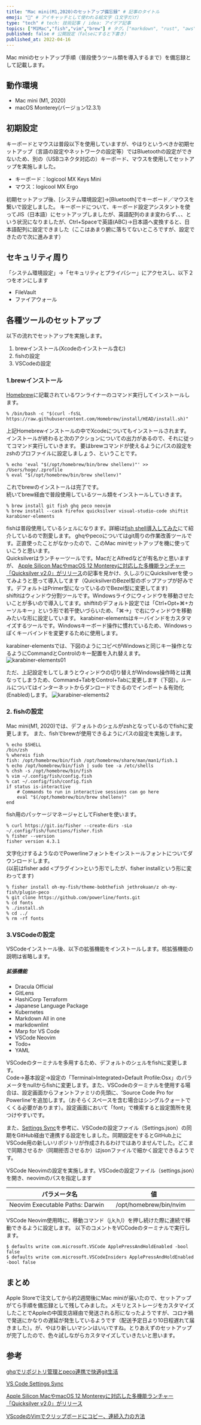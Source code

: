 ```yaml
---
title: "Mac mini(M1,2020)のセットアップ備忘録" # 記事のタイトル
emoji: "🍎" # アイキャッチとして使われる絵文字（1文字だけ）
type: "tech" # tech: 技術記事 / idea: アイデア記事
topics: ["M1Mac","fish","vim","brew"] # タグ。["markdown", "rust", "aws"]のように指定する
published: false # 公開設定（falseにすると下書き）
published_at: 2022-04-16
---
```


Mac miniのセットアップ手順（普段使うツール類を導入するまで）を備忘録として記載します。

## 動作環境
- Mac mini (M1, 2020)
- macOS Monterey(バージョン12.3.1)

## 初期設定
キーボードとマウスは普段以下を使用していますが、やはりというべきか初期セットアップ（言語の設定やネットワークの設定等）ではBluetoothの設定ができないため、別の（USBコネクタ対応の）キーボード、マウスを使用してセットアップを実施しました。
 - キーボード：logicool MX Keys Mini
 - マウス：logicool MX Ergo

初期セットアップ後、[システム環境設定]->[Bluetooth]でキーボード／マウスを繋いで設定しました。
キーボードについて、キーボード設定アシスタントを使ってJIS（日本語）にセットアップしましたが、英語配列のまま変わらず、、、という状況になりましたが、Ctrl+Spaceで英語(ABC)→日本語へ変換すると、日本語配列に設定できました（ここはあまり腑に落ちてないところですが、設定できたので次に進みます）

## セキュリティ周り
「システム環境設定」→「セキュリティとプライバシー」にアクセスし、以下２つをオンにします
- FileVault
- ファイアウォール

## 各種ツールのセットアップ
以下の流れでセットアップを実施します。
1. brewインストール(Xcodeのインストール含む)
2. fishの設定
3. VSCodeの設定

### 1.brewインストール
[Homebrew](https://brew.sh/index_ja)に記載されているワンライナーのコマンド実行してインストールします。

````
% /bin/bash -c "$(curl -fsSL https://raw.githubusercontent.com/Homebrew/install/HEAD/install.sh)"
````
上記Homebrewインストールの中でXcodeについてもインストールされます。  
インストールが終わると次のアクションについての出力があるので、それに従ってコマンド実行していきます。
要はbrewコマンドが使えるようにパスの設定をzshのプロファイルに設定しましょう、ということです。
````
% echo 'eval "$(/opt/homebrew/bin/brew shellenv)"' >> /Users/hoge/.zprofile
% eval "$(/opt/homebrew/bin/brew shellenv)"
````

これでbrewのインストールは完了です。  
続いてbrew経由で普段使用しているツール類をインストールしていきます。
````
% brew install git fish ghq peco neovim
% brew install --cask firefox quicksilver visual-studio-code shiftit karabiner-elements
````

fishは普段使用しているシェルになります。詳細は[fish shell導入してみた](https://gitpress.io/u/879/fish)にて紹介しているので割愛します。
ghqやpecoについてはgit周りの作業改善ツールです。正直使ったことがなかったので、このMac miniセットアップを機に使っていこうと思います。  
Quicksilverはランチャーツールです。MacだとAlfredなどが有名かと思いますが、
[Apple Silicon MacやmacOS 12 Montereyに対応した多機能ランチャー「Quicksilver v2.0」がリリース](https://applech2.com/archives/20220401-quicksilver-v2-for-mac-now-avalable.html)の記事を見かけ、久しぶりにQuicksilverを使ってみようと思って導入してます（QuicksilverのBezel型のポップアップが好みです。デフォルトはPrimer型になっているのでBezel型に変更してます)  
shiftitはウィンドウ分割ツールです。Windowsライクにウィンドウを移動させたいことが多いので導入してます。shiftitのデフォルト設定では「Ctrl+Opt+⌘+カーソルキー」という形で若干使いづらいため、「⌘→」で右にウィンドウを移動みたいな形に設定しています。
karabiner-elementsはキーバインドをカスタマイズするツールです。Windowsキーボード操作に慣れているため、Windowsっぽくキーバインドを変更するために使用します。

karabiner-elementsでは、下図のようにコピペがWindowsと同じキー操作となるようにCommandとControlのキー配置を入れ替えます。
![karabiner-elements01](/mac_m1/01.png)

ただ、上記設定をしてしまうとウィンドウの切り替えがWindows操作時とは異なってしまうため、Command+TabをControl+Tabに変更します（下図）。ルールについてはインターネットからダンロードできるのでインポート＆有効化(Enabled)します。
![karabiner-elements2](/mac_m1/02.png)

### 2. fishの設定
Mac mini(M1, 2020)では、デフォルトのシェルがzshとなっているのでfishに変更します。
また、fishでbrewが使用できるようにパスの設定を実施します。
````
% echo $SHELL
/bin/zsh
% whereis fish 
fish: /opt/homebrew/bin/fish /opt/homebrew/share/man/man1/fish.1                                                             
% echo /opt/homebrew/bin/fish | sudo tee -a /etc/shells
% chsh -s /opt/homebrew/bin/fish
% vim ~/.config/fish/config.fish
% cat ~/.config/fish/config.fish
if status is-interactive
    # Commands to run in interactive sessions can go here
    eval "$(/opt/homebrew/bin/brew shellenv)"
end
`````

fish用のパッケージマネージャとしてFisherを使います。
```
% curl https://git.io/fisher --create-dirs -sLo ~/.config/fish/functions/fisher.fish
% fisher --version
fisher version 4.3.1
```

文字化けするようなのでPowerlineフォントをインストールフォントについてダウンロードします。  
(以前はfisher add <プラグイン>という形でしたが、fisher installという形に変わってます)
````
% fisher install oh-my-fish/theme-bobthefish jethrokuan/z oh-my-fish/plugin-peco
% git clone https://github.com/powerline/fonts.git
% cd fonts
% ./install.sh
% cd ../
% rm -rf fonts
````


### 3.VSCodeの設定
VSCodeインストール後、以下の拡張機能をインストールします。核拡張機能の説明は省略します。
##### $拡張機能$
- Dracula Official
- GitLens
- HashiCorp Terraform
- Japanese Language Package
- Kubernetes
- Markdown All in one
- markdownlint
- Marp for VS Code
- VSCode Neovim
- Todo+
- YAML

VSCodeのターミナルを多用するため、デフォルトのシェルをfishに変更します。  
Code->基本設定->設定の「Terminal>Integrated>Default Profile:Osx」のパラメータをnullからfishに変更します。また、VSCodeのターミナルを使用する場合は、設定画面からフォントファミリの先頭に、'Source Code Pro for Powerline'を追加します。（おそらくスペースを含む場合はシングルクォートでくくる必要があります）。設定画面において「font」で検索すると設定箇所を見つけやすいです。

また、[Settings Sync](https://code.visualstudio.com/docs/editor/settings-sync)を参考に、VSCodeの設定ファイル（Settings.json）の同期をGitHub経由で連携する設定をしました。同期設定をするとGitHub上にVSCode用の新しいリポジトリが作成されるわけではありませんでした。どこまで同期させるか（同期拒否させるか）はjsonファイルで細かく設定できるようです。

VSCode Neovimの設定を実施します。VSCodeの設定ファイル（settings.json）を開き、neovimのパスを指定します

| パラメータ名 | 値 |
| ---- | ---- |
| Neovim Executable Paths: Darwin　| /opt/homebrew/bin/nvim　|


VSCode Neovim使用時に、移動コマンド（j,k,h,l）を押し続けた際に連続で移動できるように設定します。
以下のコメントをVCCodeのターミナルで実行します。
```
$ defaults write com.microsoft.VSCode ApplePressAndHoldEnabled -bool false 
$ defaults write com.microsoft.VSCodeInsiders ApplePressAndHoldEnabled -bool false
```

## まとめ
Apple Storeで注文してから約2週間後にMac miniが届いたので、セットアップがてら手順を備忘録として残してみました。メモリとストレージをカスタマイズしたことでAppleの中国支店経由で発送される形になったようですが、コロナ禍で発送にかなりの遅延が発生しているようです（配送予定日より10日程遅れて届きました）。が、やはり新しいマシンはいいですね。とりあえずのセットアップが完了したので、色々試しながらカスタマイズしていきたいと思います。

## 参考
[ghqでリポジトリ管理とpeco連携で快適git生活](https://qiita.com/strsk/items/9151cef7e68f0746820d)

[VS Code Settings Sync](https://code.visualstudio.com/docs/editor/settings-sync)

[Apple Silicon MacやmacOS 12 Montereyに対応した多機能ランチャー「Quicksilver v2.0」がリリース](https://applech2.com/archives/20220401-quicksilver-v2-for-mac-now-avalable.html)

[VScodeのVimでクリップボードにコピー、連続入力の方法](https://littlebylittle.work/2020/06/howtouse-vim-clipbord/)